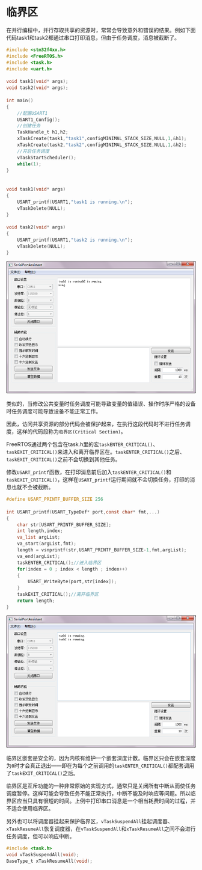 # 临界区  
在并行编程中，并行存取共享的资源时，常常会导致意外和错误的结果。例如下面代码task1和task2都通过串口打印消息，但由于任务调度，消息被截断了。  
```C
#include <stm32f4xx.h>
#include <FreeRTOS.h>
#include <task.h>
#include <uart.h>
 
void task1(void* args);
void task2(void* args);
 
int main()
{
    //配置USART1
    USART1_Config();
    //创建任务
    TaskHandle_t h1,h2;
    xTaskCreate(task1,"task1",configMINIMAL_STACK_SIZE,NULL,1,&h1);
    xTaskCreate(task2,"task2",configMINIMAL_STACK_SIZE,NULL,1,&h2);
    //开启任务调度
    vTaskStartScheduler();
    while(1);
}
 
 
void task1(void* args)
{
    USART_printf(USART1,"task1 is running.\n");
    vTaskDelete(NULL);
}
 
void task2(void* args)
{
    USART_printf(USART1,"task2 is running.\n");
    vTaskDelete(NULL);
}
```

![Image](./res/pic13.png)  

类似的，当修改公共变量时任务调度可能导致变量的值错误、操作时序严格的设备时任务调度可能导致设备不能正常工作。

因此，访问共享资源的部分代码会被保护起来，在执行这段代码时不进行任务调度，这样的代码段称为`临界区(Critical Section)`。

FreeRTOS通过两个包含在task.h里的宏`taskENTER_CRITICAL()`、`taskEXIT_CRITICAL()`来进入和离开临界区在。`taskENTER_CRITICAL()`之后、`taskEXIT_CRITICAL()`之前不会切换到其他任务。

修改`USART_printf`函数，在打印消息前后加入`taskENTER_CRITICAL()`和`taskEXIT_CRITICAL()`，这样在`USART_printf`运行期间就不会切换任务，打印的消息也就不会被截断。

```C
#define USART_PRINTF_BUFFER_SIZE 256
 
int USART_printf(USART_TypeDef* port,const char* fmt,...)
{
    char str[USART_PRINTF_BUFFER_SIZE];
    int length,index;
    va_list argList;
    va_start(argList,fmt);
    length = vsnprintf(str,USART_PRINTF_BUFFER_SIZE-1,fmt,argList);
    va_end(argList);
    taskENTER_CRITICAL();//进入临界区
    for(index = 0 ; index < length ; index++)
    {
        USART_WriteByte(port,str[index]);
    }
    taskEXIT_CRITICAL();//离开临界区
    return length;
}
```

![Image](./res/pic14.png)  

临界区嵌套是安全的，因为内核有维护一个嵌套深度计数。临界区只会在嵌套深度为`0`时才会真正退出——即在为每个之前调用的`taskENTER_CRITICAL()`都配套调用了`taskEXIT_CRITICAL()`之后。  

临界区是互斥功能的一种非常原始的实现方式，通常只是关闭所有中断从而使任务调度暂停。这样可能会导致任务不能正常执行，中断不能及时响应等问题。所以临界区应当只具有很短的时间。上例中打印串口消息是一个相当耗费时间的过程，并不适合使用临界区。  

另外也可以将调度器挂起来保护临界区，`vTaskSuspendAll`挂起调度器、`xTaskResumeAll`恢复调度器，在`vTaskSuspendAll`和`xTaskResumeAll`之间不会进行任务调度，但可以响应中断。  

```C
#include <task.h>
void vTaskSuspendAll(void);
BaseType_t xTaskResumeAll(void);
```
